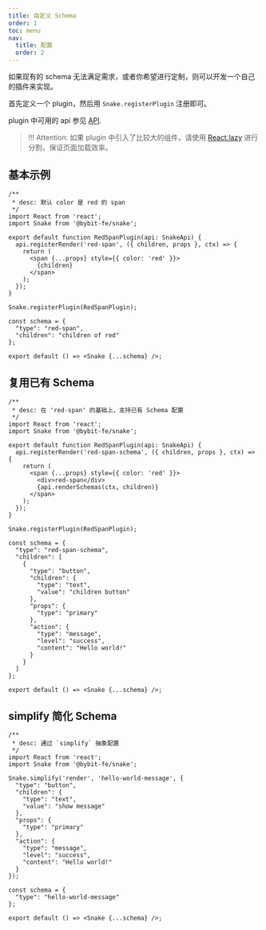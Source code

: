```yaml
---
title: 自定义 Schema
order: 1
toc: menu
nav:
  title: 配置
  order: 2
---
```


如果现有的 schema 无法满足需求，或者你希望进行定制，则可以开发一个自己的插件来实现。

首先定义一个 plugin，然后用 `Snake.registerPlugin` 注册即可。

plugin 中可用的 api 参见 [API](/guide#api).

> !!! Attention: 如果 plugin 中引入了比较大的组件，请使用 [React.lazy](https://reactjs.org/docs/code-splitting.html#reactlazy) 进行分割，保证页面加载效率。

## 基本示例

```tsx
/**
 * desc: 默认 color 是 red 的 span
 */
import React from 'react';
import Snake from '@bybit-fe/snake';

export default function RedSpanPlugin(api: SnakeApi) {
  api.registerRender('red-span', ({ children, props }, ctx) => {
    return (
      <span {...props} style={{ color: 'red' }}>
        {children}
      </span>
    );
  });
}

Snake.registerPlugin(RedSpanPlugin);

const schema = {
  "type": "red-span",
  "children": "children of red"
};

export default () => <Snake {...schema} />;
```

## 复用已有 Schema

```tsx
/**
 * desc: 在 'red-span' 的基础上，支持已有 Schema 配置
 */
import React from 'react';
import Snake from '@bybit-fe/snake';

export default function RedSpanPlugin(api: SnakeApi) {
  api.registerRender('red-span-schema', ({ children, props }, ctx) => {
    return (
      <span {...props} style={{ color: 'red' }}>
        <div>red-span</div>
        {api.renderSchemas(ctx, children)}
      </span>
    );
  });
}

Snake.registerPlugin(RedSpanPlugin);

const schema = {
  "type": "red-span-schema",
  "children": [
    {
      "type": "button",
      "children": {
        "type": "text",
        "value": "children button"
      },
      "props": {
        "type": "primary"
      },
      "action": {
        "type": "message",
        "level": "success",
        "content": "Hello world!"
      }
    }
  ]
};

export default () => <Snake {...schema} />;
```

## simplify 简化 Schema

```tsx
/**
 * desc: 通过 `simplify` 抽象配置
 */
import React from 'react';
import Snake from '@bybit-fe/snake';

Snake.simplify('render', 'hello-world-message', {
  "type": "button",
  "children": {
    "type": "text",
    "value": "show message"
  },
  "props": {
    "type": "primary"
  },
  "action": {
    "type": "message",
    "level": "success",
    "content": "Hello world!"
  }
});

const schema = {
  "type": "hello-world-message"
};

export default () => <Snake {...schema} />;
```
